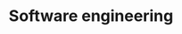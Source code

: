 ---
title: Software engineering
layout: collection
classes: wide
permalink: /software-engineering/
entries_layout: list
collection: software-engineering
---
